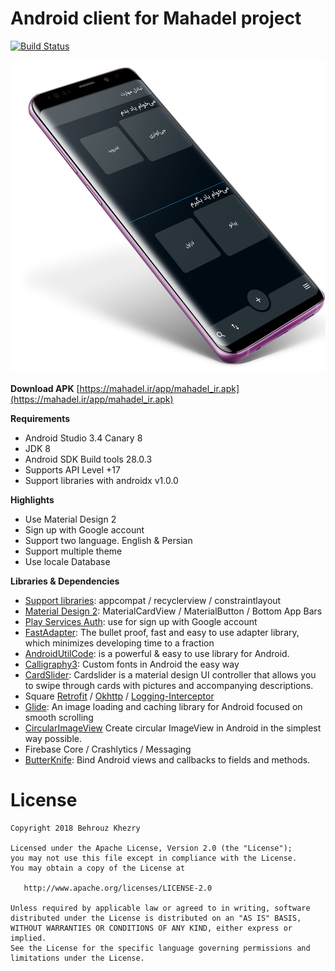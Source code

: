 # Android client for Mahadel project

[![Build Status](https://travis-ci.org/Mahadel/android.svg?branch=master)](https://travis-ci.org/Mahadel/android)

<p align="center"><img src="assets/welcome-img.png" height="500" /></p>


**Download APK**
[https://mahadel.ir/app/mahadel_ir.apk](https://mahadel.ir/app/mahadel_ir.apk)

**Requirements**
- Android Studio 3.4 Canary 8
- JDK 8
- Android SDK Build tools 28.0.3
- Supports API Level +17
- Support libraries with androidx v1.0.0

**Highlights**
- Use Material Design 2
- Sign up with Google account
- Support two language. English & Persian
- Support multiple theme
- Use locale Database

**Libraries & Dependencies**
- [Support libraries]: appcompat / recyclerview / constraintlayout
- [Material Design 2]: MaterialCardView / MaterialButton / Bottom App Bars
- [Play Services Auth]: use for sign up with Google account
- [FastAdapter]: The bullet proof, fast and easy to use adapter library, which minimizes developing time to a fraction
- [AndroidUtilCode]: is a powerful & easy to use library for Android. 
- [Calligraphy3]: Custom fonts in Android the easy way
- [CardSlider]: Cardslider is a material design UI controller that allows you to swipe through cards with pictures and accompanying descriptions.
- Square [Retrofit] / [Okhttp] / [Logging-Interceptor]
- [Glide]: An image loading and caching library for Android focused on smooth scrolling
- [CircularImageView] Create circular ImageView in Android in the simplest way possible.
- Firebase Core / Crashlytics / Messaging
- [ButterKnife]: Bind Android views and callbacks to fields and methods.


# License

    Copyright 2018 Behrouz Khezry

    Licensed under the Apache License, Version 2.0 (the "License");
    you may not use this file except in compliance with the License.
    You may obtain a copy of the License at

       http://www.apache.org/licenses/LICENSE-2.0

    Unless required by applicable law or agreed to in writing, software
    distributed under the License is distributed on an "AS IS" BASIS,
    WITHOUT WARRANTIES OR CONDITIONS OF ANY KIND, either express or implied.
    See the License for the specific language governing permissions and
    limitations under the License.
    
[Support libraries]: https://developer.android.com/jetpack/androidx/
[Material Design 2]: https://material.io/develop/android/
[Play Services Auth]: https://developers.google.com/android/guides/setup
[FastAdapter]: https://github.com/mikepenz/FastAdapter
[AndroidUtilCode]: https://github.com/Blankj/AndroidUtilCode
[Calligraphy3]: https://github.com/InflationX/Calligraphy
[CardSlider]: https://github.com/Ramotion/cardslider-android
[Retrofit]: https://github.com/square/retrofit
[Okhttp]: https://github.com/square/okhttp
[Logging-Interceptor]: https://github.com/square/okhttp/tree/master/okhttp-logging-interceptor
[Glide]: https://github.com/bumptech/glide
[CircularImageView]: https://github.com/lopspower/CircularImageView
[ButterKnife]: https://github.com/JakeWharton/butterknife
